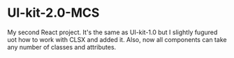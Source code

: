 # UI-kit-2.0-MCS
My second React project. 
It's the same as UI-kit-1.0 but I slightly fugured uot how to work with CLSX and added it. 
Also, now all components can take any number of classes and attributes.
